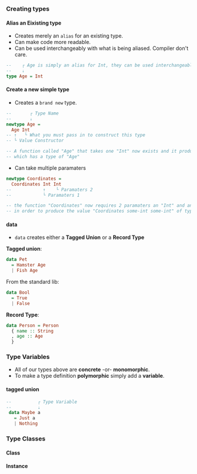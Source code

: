 ### Creating types
#### Alias an Eixisting type
 - Creates merely an `alias` for an existing type.
 - Can make code more readable.
 - Can be used interchangeably with what is being aliased. Compiler don't care.
```haskell
--    ┌ Age is simply an alias for Int, they can be used interchangeably
--    ⇣
type Age = Int
```

#### Create a new simple type
 - Creates a `brand new` type.
```haskell
--       ┌ Type Name
--       ⇣
newtype Age = 
  Age Int
-- ↑   └ What you must pass in to construct this type
-- └ Value Constructor

-- A function called "Age" that takes one "Int" now exists and it produces the value "Age some-int" 
-- which has a type of "Age"
```

 - Can take multiple paramaters
```haskell
newtype Coordinates = 
  Coordinates Int Int
--            ↑    └ Paramaters 2
--            └ Paramaters 1

-- the function "Coordinates" now requires 2 paramaters an "Int" and another "Int"
-- in order to produce the value "Coordinates some-int some-int" of type "Coordinates"
```

#### data
 - `data` creates either a __Tagged Union__ or a __Record Type__
 
__Tagged union__:
```haskell
data Pet 
  = Hamster Age 
  | Fish Age
```
From the standard lib:
```haskell
data Bool
  = True
  | False
```

__Record Type__:
```haskell
data Person = Person 
  { name :: String
  , age :: Age
  }
```

### Type Variables
 - All of our types above are __concrete__ -or-  __monomorphic__.
 - To make a type definition __polymorphic__ simply add a __variable__.
 
#### tagged union
```haskell
--          ┌ Type Variable
--          ⇣
 data Maybe a
   = Just a
   | Nothing
```

### Type Classes
#### Class

#### Instance
